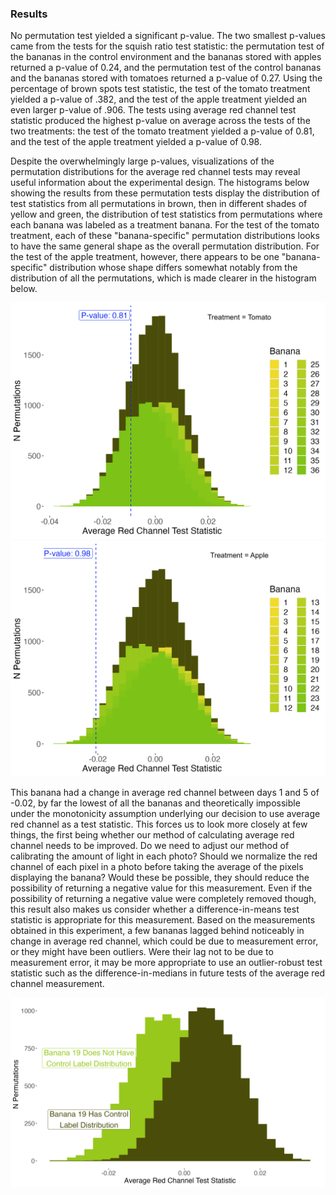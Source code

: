 ### Results
No permutation test yielded a significant p-value. The two smallest p-values
came from the tests for the squish ratio test statistic: the permutation test of
the bananas in the control environment and the bananas stored with apples returned a
p-value of 0.24, and the permutation test of the control bananas and the bananas
stored with tomatoes returned a p-value of 0.27. Using the percentage of brown
spots test statistic, the test of the tomato treatment yielded a p-value of .382,
and the test of the apple treatment yielded an even larger p-value of .906. The tests
using average red channel test statistic produced the highest p-value on average
across the tests of the two treatments: the test of the tomato treatment yielded
a p-value of 0.81, and the test of the apple treatment yielded a p-value of 0.98.

Despite the overwhelmingly large p-values, visualizations of the permutation
distributions for the average red channel tests may reveal useful information about
the experimental design. The histograms below showing the
results from these permutation tests display the distribution of test statistics from
all permutations in brown, then in different shades of yellow and green,
the distribution of test statistics from permutations where each banana was
labeled as a treatment banana. For the test of the tomato treatment, each of these
"banana-specific" permutation distributions looks to have the same general shape as
the overall permutation distribution. For the test of the apple treatment, however,
there appears to be one "banana-specific" distribution whose shape differs somewhat
notably from the distribution of all the permutations, which is made clearer in
the histogram below.

![scale=0.5](../plots/plot4a.png)
![scale=0.5](../plots/plot4b.png)

This banana had a change in average red channel between days 1 and 5 of -0.02,
by far the lowest of all the bananas and theoretically impossible under the
monotonicity assumption underlying our decision to use average red channel as a
test statistic. This forces us to look more closely at few things, the first being
whether our method of calculating average red channel needs to be improved. Do
we need to adjust our method of calibrating the amount of light in each photo? Should
we normalize the red channel of each pixel in a photo before taking the average of
the pixels displaying the banana? Would these be possible, they should reduce the
possibility of returning a negative value for this measurement. Even if the
possibility of returning a negative value were completely removed though, this result
also makes us consider whether a difference-in-means test statistic is appropriate
for this measurement. Based on the measurements obtained in this experiment, a few
bananas lagged behind noticeably in change in average red channel, which could be
due to measurement error, or they might have been outliers. Were their lag not
to be due to measurement error, it may be more appropriate to use an
outlier-robust test statistic such as the difference-in-medians in future tests
of the average red channel measurement.

![](../plots/plot7.png)

